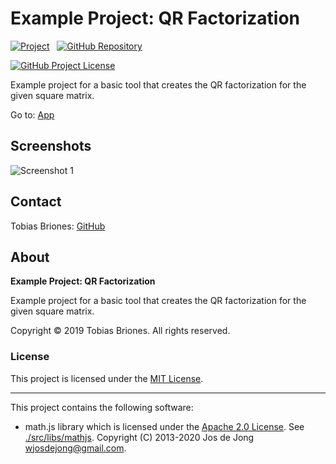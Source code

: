 # Example Project: QR Factorization

[![Project](https://raw.githubusercontent.com/tobiasbriones/ep-qr-factorization/static/badge.svg)](https://dev.mathsoftware.engineer/ep-qr-factorization/)
&nbsp;
[![GitHub Repository](https://raw.githubusercontent.com/tobiasbriones/static/main/gh-badge.svg)](https://github.com/tobiasbriones/ep-qr-factorization)

[![GitHub Project License](https://img.shields.io/github/license/tobiasbriones/ep-qr-factorization.svg?style=flat-square)](https://github.com/tobiasbriones/ep-qr-factorization/blob/main/LICENSE)

Example project for a basic tool that creates the QR factorization for the given
square matrix.

Go to: [App](https://qr-factorization.ep.dev.mathsoftware.engineer)

## Screenshots

![Screenshot 1](https://github.com/tobiasbriones/ep-qr-factorization/releases/download/v1.0.0/screenshot-1.png)

## Contact

Tobias Briones: [GitHub](https://github.com/tobiasbriones)

## About

**Example Project: QR Factorization**

Example project for a basic tool that creates the QR factorization for the given
square matrix.

Copyright © 2019 Tobias Briones. All rights reserved.

### License

This project is licensed under the [MIT License](./LICENSE).

---

This project contains the following software:

- math.js library which is licensed under
  the [Apache 2.0 License](https://www.apache.org/licenses/LICENSE-2.0).
  See [./src/libs/mathjs](./src/libs/mathjs). Copyright (C) 2013-2020 Jos de
  Jong <wjosdejong@gmail.com>.
